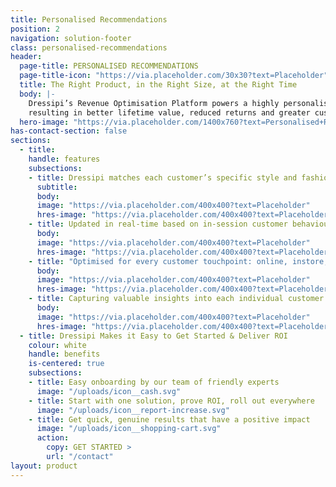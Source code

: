 ```yaml
---
title: Personalised Recommendations
position: 2
navigation: solution-footer
class: personalised-recommendations
header:
  page-title: PERSONALISED RECOMMENDATIONS
  page-title-icon: "https://via.placeholder.com/30x30?text=Placeholder"
  title: The Right Product, in the Right Size, at the Right Time
  body: |-
    Dressipi’s Revenue Optimisation Platform powers a highly personalised and deepened customer experience, 
    resulting in better lifetime value, reduced returns and greater customer loyalty
  hero-image: "https://via.placeholder.com/1400x760?text=Personalised+Recommendations+page+banner"
has-contact-section: false
sections:
  - title:
    handle: features
    subsections:
    - title: Dressipi matches each customer’s specific style and fashion preferences to your entire product offering to deliver personalised product, outfit and size recommendations.
      subtitle: 
      body:
      image: "https://via.placeholder.com/400x400?text=Placeholder"
      hres-image: "https://via.placeholder.com/400x400?text=Placeholder"
    - title: Updated in real-time based on in-session customer behaviour and changes in availability of product.
      body:
      image: "https://via.placeholder.com/400x400?text=Placeholder"
      hres-image: "https://via.placeholder.com/400x400?text=Placeholder"
    - title: "Optimised for every customer touchpoint: online, instore, in app, and on email."
      body:
      image: "https://via.placeholder.com/400x400?text=Placeholder"
      hres-image: "https://via.placeholder.com/400x400?text=Placeholder"
    - title: Capturing valuable insights into each individual customer at every step of their journey.
      body:
      image: "https://via.placeholder.com/400x400?text=Placeholder"
      hres-image: "https://via.placeholder.com/400x400?text=Placeholder"
  - title: Dressipi Makes it Easy to Get Started & Deliver ROI
    colour: white
    handle: benefits
    is-centered: true
    subsections:
    - title: Easy onboarding by our team of friendly experts
      image: "/uploads/icon__cash.svg"
    - title: Start with one solution, prove ROI, roll out everywhere
      image: "/uploads/icon__report-increase.svg"
    - title: Get quick, genuine results that have a positive impact
      image: "/uploads/icon__shopping-cart.svg"
      action:
        copy: GET STARTED >
        url: "/contact"
layout: product
---
```

